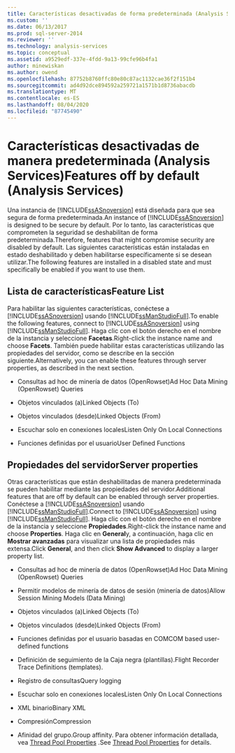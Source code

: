```yaml
---
title: Características desactivadas de forma predeterminada (Analysis Services) | Microsoft Docs
ms.custom: ''
ms.date: 06/13/2017
ms.prod: sql-server-2014
ms.reviewer: ''
ms.technology: analysis-services
ms.topic: conceptual
ms.assetid: a9529edf-337e-4fdd-9a13-99cfe96b4fa1
author: minewiskan
ms.author: owend
ms.openlocfilehash: 87752b8760ffc80e80c87ac1132cae36f2f151b4
ms.sourcegitcommit: ad4d92dce894592a259721a1571b1d8736abacdb
ms.translationtype: MT
ms.contentlocale: es-ES
ms.lasthandoff: 08/04/2020
ms.locfileid: "87745490"
---
```

# <a name="features-off-by-default-analysis-services"></a><span data-ttu-id="8f9ae-102">Características desactivadas de manera predeterminada (Analysis Services)</span><span class="sxs-lookup"><span data-stu-id="8f9ae-102">Features off by default (Analysis Services)</span></span>
  <span data-ttu-id="8f9ae-103">Una instancia de [!INCLUDE[ssASnoversion](../../includes/ssasnoversion-md.md)] está diseñada para que sea segura de forma predeterminada.</span><span class="sxs-lookup"><span data-stu-id="8f9ae-103">An instance of [!INCLUDE[ssASnoversion](../../includes/ssasnoversion-md.md)] is designed to be secure by default.</span></span> <span data-ttu-id="8f9ae-104">Por lo tanto, las características que comprometen la seguridad se deshabilitan de forma predeterminada.</span><span class="sxs-lookup"><span data-stu-id="8f9ae-104">Therefore, features that might compromise security are disabled by default.</span></span> <span data-ttu-id="8f9ae-105">Las siguientes características están instaladas en estado deshabilitado y deben habilitarse específicamente si se desean utilizar.</span><span class="sxs-lookup"><span data-stu-id="8f9ae-105">The following features are installed in a disabled state and must specifically be enabled if you want to use them.</span></span>  
  
## <a name="feature-list"></a><span data-ttu-id="8f9ae-106">Lista de características</span><span class="sxs-lookup"><span data-stu-id="8f9ae-106">Feature List</span></span>  
 <span data-ttu-id="8f9ae-107">Para habilitar las siguientes características, conéctese a [!INCLUDE[ssASnoversion](../../includes/ssasnoversion-md.md)] usando [!INCLUDE[ssManStudioFull](../../includes/ssmanstudiofull-md.md)].</span><span class="sxs-lookup"><span data-stu-id="8f9ae-107">To enable the following features, connect to [!INCLUDE[ssASnoversion](../../includes/ssasnoversion-md.md)] using [!INCLUDE[ssManStudioFull](../../includes/ssmanstudiofull-md.md)].</span></span> <span data-ttu-id="8f9ae-108">Haga clic con el botón derecho en el nombre de la instancia y seleccione **Facetas**.</span><span class="sxs-lookup"><span data-stu-id="8f9ae-108">Right-click the instance name and choose **Facets**.</span></span> <span data-ttu-id="8f9ae-109">También puede habilitar estas características utilizando las propiedades del servidor, como se describe en la sección siguiente.</span><span class="sxs-lookup"><span data-stu-id="8f9ae-109">Alternatively, you can enable these features through server properties, as described in the next section.</span></span>  
  
-   <span data-ttu-id="8f9ae-110">Consultas ad hoc de minería de datos (OpenRowset)</span><span class="sxs-lookup"><span data-stu-id="8f9ae-110">Ad Hoc Data Mining (OpenRowset) Queries</span></span>  
  
-   <span data-ttu-id="8f9ae-111">Objetos vinculados (a)</span><span class="sxs-lookup"><span data-stu-id="8f9ae-111">Linked Objects (To)</span></span>  
  
-   <span data-ttu-id="8f9ae-112">Objetos vinculados (desde)</span><span class="sxs-lookup"><span data-stu-id="8f9ae-112">Linked Objects (From)</span></span>  
  
-   <span data-ttu-id="8f9ae-113">Escuchar solo en conexiones locales</span><span class="sxs-lookup"><span data-stu-id="8f9ae-113">Listen Only On Local Connections</span></span>  
  
-   <span data-ttu-id="8f9ae-114">Funciones definidas por el usuario</span><span class="sxs-lookup"><span data-stu-id="8f9ae-114">User Defined Functions</span></span>  
  
## <a name="server-properties"></a><span data-ttu-id="8f9ae-115">Propiedades del servidor</span><span class="sxs-lookup"><span data-stu-id="8f9ae-115">Server properties</span></span>  
 <span data-ttu-id="8f9ae-116">Otras características que están deshabilitadas de manera predeterminada se pueden habilitar mediante las propiedades del servidor.</span><span class="sxs-lookup"><span data-stu-id="8f9ae-116">Additional features that are off by default can be enabled through server properties.</span></span> <span data-ttu-id="8f9ae-117">Conéctese a [!INCLUDE[ssASnoversion](../../includes/ssasnoversion-md.md)] usando [!INCLUDE[ssManStudioFull](../../includes/ssmanstudiofull-md.md)].</span><span class="sxs-lookup"><span data-stu-id="8f9ae-117">Connect to [!INCLUDE[ssASnoversion](../../includes/ssasnoversion-md.md)] using [!INCLUDE[ssManStudioFull](../../includes/ssmanstudiofull-md.md)].</span></span> <span data-ttu-id="8f9ae-118">Haga clic con el botón derecho en el nombre de la instancia y seleccione **Propiedades**.</span><span class="sxs-lookup"><span data-stu-id="8f9ae-118">Right-click the instance name and choose **Properties**.</span></span> <span data-ttu-id="8f9ae-119">Haga clic en **General**y, a continuación, haga clic en **Mostrar avanzadas** para visualizar una lista de propiedades más extensa.</span><span class="sxs-lookup"><span data-stu-id="8f9ae-119">Click **General**, and then click **Show Advanced** to display a larger property list.</span></span>  
  
-   <span data-ttu-id="8f9ae-120">Consultas ad hoc de minería de datos (OpenRowset)</span><span class="sxs-lookup"><span data-stu-id="8f9ae-120">Ad Hoc Data Mining (OpenRowset) Queries</span></span>  
  
-   <span data-ttu-id="8f9ae-121">Permitir modelos de minería de datos de sesión (minería de datos)</span><span class="sxs-lookup"><span data-stu-id="8f9ae-121">Allow Session Mining Models (Data Mining)</span></span>  
  
-   <span data-ttu-id="8f9ae-122">Objetos vinculados (a)</span><span class="sxs-lookup"><span data-stu-id="8f9ae-122">Linked Objects (To)</span></span>  
  
-   <span data-ttu-id="8f9ae-123">Objetos vinculados (desde)</span><span class="sxs-lookup"><span data-stu-id="8f9ae-123">Linked Objects (From)</span></span>  
  
-   <span data-ttu-id="8f9ae-124">Funciones definidas por el usuario basadas en COM</span><span class="sxs-lookup"><span data-stu-id="8f9ae-124">COM based user-defined functions</span></span>  
  
-   <span data-ttu-id="8f9ae-125">Definición de seguimiento de la Caja negra (plantillas).</span><span class="sxs-lookup"><span data-stu-id="8f9ae-125">Flight Recorder Trace Definitions (templates).</span></span>  
  
-   <span data-ttu-id="8f9ae-126">Registro de consultas</span><span class="sxs-lookup"><span data-stu-id="8f9ae-126">Query logging</span></span>  
  
-   <span data-ttu-id="8f9ae-127">Escuchar solo en conexiones locales</span><span class="sxs-lookup"><span data-stu-id="8f9ae-127">Listen Only On Local Connections</span></span>  
  
-   <span data-ttu-id="8f9ae-128">XML binario</span><span class="sxs-lookup"><span data-stu-id="8f9ae-128">Binary XML</span></span>  
  
-   <span data-ttu-id="8f9ae-129">Compresión</span><span class="sxs-lookup"><span data-stu-id="8f9ae-129">Compression</span></span>  
  
-   <span data-ttu-id="8f9ae-130">Afinidad del grupo.</span><span class="sxs-lookup"><span data-stu-id="8f9ae-130">Group affinity.</span></span> <span data-ttu-id="8f9ae-131">Para obtener información detallada, vea [Thread Pool Properties](../server-properties/thread-pool-properties.md) .</span><span class="sxs-lookup"><span data-stu-id="8f9ae-131">See [Thread Pool Properties](../server-properties/thread-pool-properties.md) for details.</span></span>  
  
  
